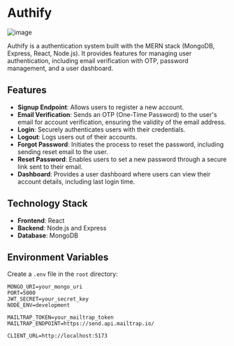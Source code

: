 # Authify
![image](https://github.com/user-attachments/assets/7ca271df-1b7b-4efe-8e65-c361e15da820)


Authify is a authentication system built with the MERN stack (MongoDB, Express, React, Node.js). It provides features for managing user authentication, including email verification with OTP, password management, and a user dashboard.

## Features

- **Signup Endpoint**: Allows users to register a new account.
- **Email Verification**: Sends an OTP (One-Time Password) to the user's email for account verification, ensuring the validity of the email address.
- **Login**: Securely authenticates users with their credentials.
- **Logout**: Logs users out of their accounts.
- **Forgot Password**: Initiates the process to reset the password, including sending reset email to the user.
- **Reset Password**: Enables users to set a new password through a secure link sent to their email.
- **Dashboard**: Provides a user dashboard where users can view their account details, including last login time.

## Technology Stack

- **Frontend**: React
- **Backend**: Node.js and Express
- **Database**: MongoDB

## Environment Variables

Create a `.env` file in the `root` directory:

```
MONGO_URI=your_mongo_uri
PORT=5000
JWT_SECRET=your_secret_key
NODE_ENV=development

MAILTRAP_TOKEN=your_mailtrap_token
MAILTRAP_ENDPOINT=https://send.api.mailtrap.io/

CLIENT_URL=http://localhost:5173
```

